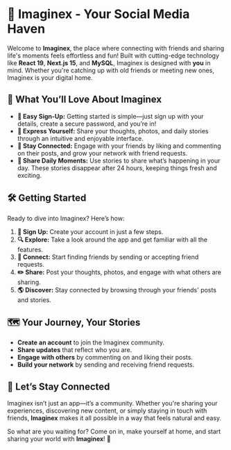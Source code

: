 # 🌟 Imaginex - Your Social Media Haven

Welcome to **Imaginex**, the place where connecting with friends and sharing life's moments feels effortless and fun! Built with cutting-edge technology like **React 19**, **Next.js 15**, and **MySQL**, Imaginex is designed with **you** in mind. Whether you're catching up with old friends or meeting new ones, Imaginex is your digital home.


## 🚀 What You’ll Love About Imaginex

- **🔐 Easy Sign-Up:** Getting started is simple—just sign up with your details, create a secure password, and you’re in!
- **🎨 Express Yourself:** Share your thoughts, photos, and daily stories through an intuitive and enjoyable interface.
- **🤝 Stay Connected:** Engage with your friends by liking and commenting on their posts, and grow your network with friend requests.
- **📸 Share Daily Moments:** Use stories to share what’s happening in your day. These stories disappear after 24 hours, keeping things fresh and exciting.


## 🛠️ Getting Started

Ready to dive into Imaginex? Here’s how:

1. **📝 Sign Up:** Create your account in just a few steps.
2. **🔍 Explore:** Take a look around the app and get familiar with all the features.
3. **👥 Connect:** Start finding friends by sending or accepting friend requests.
4. **✏️ Share:** Post your thoughts, photos, and engage with what others are sharing.
5. **🌎 Discover:** Stay connected by browsing through your friends' posts and stories.


## 🗺️ Your Journey, Your Stories

- **Create an account** to join the Imaginex community.
- **Share updates** that reflect who you are.
- **Engage with others** by commenting on and liking their posts.
- **Build your network** by sending and receiving friend requests.


## 🤝 Let’s Stay Connected

Imaginex isn’t just an app—it’s a community. Whether you're sharing your experiences, discovering new content, or simply staying in touch with friends, **Imaginex** makes it all possible in a way that feels natural and easy.

So what are you waiting for? Come on in, make yourself at home, and start sharing your world with **Imaginex**! 🎉
